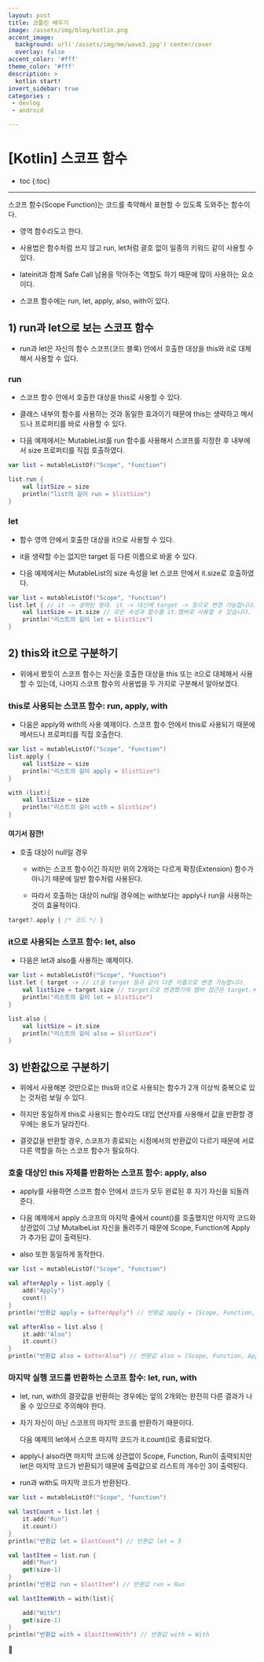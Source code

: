 ```yaml
---
layout: post
title: 코틀린 배우기
image: /assets/img/blog/kotlin.png
accent_image: 
  background: url('/assets/img/me/wave3.jpg') center/cover
  overlay: false
accent_color: '#fff'
theme_color: '#fff'
description: >
  kotlin start!
invert_sidebar: true
categories :
 - devlog	
 - android

---
```


# [Kotlin] 스코프 함수



* toc
{:toc}
---



스코프 함수(Scope Function)는 코드를 축약해서 표현할 수 있도록 도와주는 함수이다.

- 영역 함수라도고 한다.

- 사용법은 함수처럼 쓰지 않고 run, let처럼 괄호 없이 일종의 키워드 같이 사용할 수 있다.

- lateinit과 함께 Safe Call 남용을 막아주는 역할도 하기 때문에 많이 사용하는 요소이다.

- 스코프 함수에는 run, let, apply, also, with이 있다.



## **1) run과 let으로 보는 스코프 함수**

- run과 let은 자신의 함수 스코프(코드 블록) 안에서 호출한 대상을  this와 it로 대체해서 사용할 수 있다.

### run

- 스코프 함수 안에서 호출한 대상을 this로 사용할 수 있다.

- 클래스 내부의 함수를 사용하는 것과 동일한 효과이기 때문에  this는 생략하고 메서드나 프로퍼티를 바로 사용할 수 있다.

- 다음 예제에서는 MutableList를 run 함수를 사용해서 스코프를 지정한 후 내부에서 size 프로퍼티를 직접 호출하였다.

```kotlin
var list = mutableListOf("Scope", "Function")

list.run {
    val listSize = size
    println("list의 길이 run = $listSize")
}
```

### let

- 함수 영역 안에서 호출한 대상을 it으로 사용할 수 있다.

- it을 생략할 수는 없지만 target 등 다른 이름으로 바꿀 수 있다.

- 다음 예제에서는 MutableList의 size 속성을 let 스코프 안에서 it.size로 호출하였다.

```kotlin
var list = mutableListOf("Scope", "Function")
list.let { // it -> 생략된 형태. it -> 대신에 target -> 등으로 변경 가능합니다.
    val listSize = it.size // 모든 속성과 함수를 it.멤버로 사용할 수 있습니다.
    println("리스트의 길이 let = $listSize")
}
```



## **2) this와 it으로 구분하기**

- 위에서 봤듯이 스코프 함수는 자신을 호출한 대상을 this 또는 it으로 대체해서 사용할 수 있는데, 나머지 스코프 함수의 사용법을 두 가지로 구분해서 알아보겠다.

### this로 사용되는 스코프 함수: run, apply, with

- 다음은 apply와 with의 사용 예제이다. 스코프 함수 안에서 this로 사용되기 때문에 메서드나 프로퍼티를 직접 호출한다.

```kotlin
var list = mutableListOf("Scope", "Function")
list.apply {
    val listSize = size
    println("리스트의 길이 apply = $listSize")
}

with (list){
    val listSize = size
    println("리스트의 길이 with = $listSize")
}
```

#### 여기서 잠깐!

- 호출 대상이 null일 경우

  - with는 스코프 함수이긴 하지만 위의 2개와는 다르게 확장(Extension) 함수가 아니기 때문에 일반 함수처럼 사용된다.

  - 따라서 호출하는 대상이 null일 경우에는 with보다는 apply나 run을 사용하는 것이 효율적이다.

```kotlin
target?.apply { /* 코드 */ }
```

### it으로 사용되는 스코프 함수: let, also

- 다음은 let과 also를 사용하는 예제이다.

```kotlin
var list = mutableListOf("Scope", "Function")
list.let { target -> // it을 target 등과 같이 다른 이름으로 변경 가능합니다.
    val listSize = target.size // target으로 변경했기에 멤버 접근은 target.속성 입니다.
    println("리스트의 길이 let = $listSize")
}

list.also {
    val listSize = it.size
    println("리스트의 길이 also = $listSize")
}
```



## **3) 반환값으로 구분하기**

- 위에서 사용해본 것만으로는 this와 it으로 사용되는 함수가 2개 이상씩 중복으로 있는 것처럼 보일 수 있다.

- 하지만 동일하게 this로 사용되는 함수라도 대입 연산자를 사용해서 값을 반환할 경우에는 용도가 달라진다.

- 결괏값을 반환할 경우, 스코프가 종료되는 시점에서의 반환값이 다르기 때문에 서로 다른 역할을 하는 스코프 함수가 필요하다.

### 호출 대상인 this 자체를 반환하는 스코프 함수: apply, also

- apply를 사용하면 스코프 함수 안에서 코드가 모두 완료된 후 자기 자신을 되돌려 준다.

- 다음 예제에서 apply 스코프의 마지막 줄에서 count()를 호출했지만 마지막 코드와 상관없이 그냥 MutalbeList 자신을 돌려주기 때문에 Scope, Function에 Apply가 추가된 값이 출력된다.

- also 또한 동일하게 동작한다.

```kotlin
var list = mutableListOf("Scope", "Function")

val afterApply = list.apply {
    add("Apply")
    count()
}
println("반환값 apply = $afterApply") // 반환값 apply = [Scope, Function, Apply]

val afterAlso = list.also {
    it.add("Also")
    it.count()
}
println("반환값 also = $afterAlso") // 반환값 also = [Scope, Function, Apply, Also]
```

### 마지막 실행 코드를 반환하는 스코프 함수: let, run, with

- let, run, with의 결괏값을 반환하는 경우에는 앞의 2개와는 완전히 다른 결과가 나올 수 있으므로 주의해야 한다.

- 자기 자신이 아닌 스코프의 마지막 코드를 반환하기 때문이다.

  다음 예제의 let에서 스코프 마지막 코드가 it.count()로 종료되었다.

- apply나 also라면 마지막 코드에 상관없이 Scope, Function, Run이 출력되지만 let은 마지막 코드가 반환되기 때문에 출력값으로 리스트의 개수인 3이 출력된다.

- run과 with도 마지막 코드가 반환된다.

```kotlin
var list = mutableListOf("Scope", "Function")

val lastCount = list.let {
    it.add("Run")
    it.count()
}
println("반환값 let = $lastCount") // 반환값 let = 3

val lastItem = list.run {
    add("Run")
    get(size-1)
}
println("반환값 run = $lastItem") // 반환값 run = Run

val lastItemWith = with(list){

    add("With")
    get(size-1)
}
println("반환값 with = $lastItemWith") // 반환값 with = With
```


